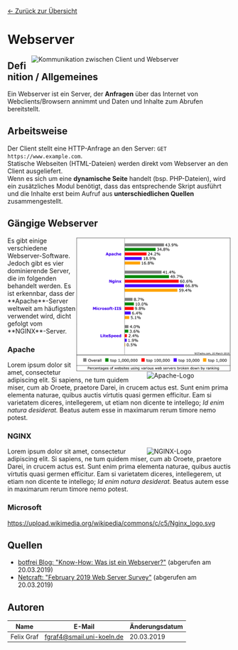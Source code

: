 [&#8592; Zurück zur Übersicht](..)

# Webserver

<img src="https://blog.botfrei.de/wp-content/uploads/2013/01/6_Abbildung-2-3-1.jpg" alt="Kommunikation zwischen Client und Webserver" width="450" align="right">

## Definition / Allgemeines
Ein Webserver ist ein Server, der **Anfragen** über das Internet von Webclients/Browsern annimmt und Daten und Inhalte zum Abrufen bereitstellt.

## Arbeitsweise
Der Client stellt eine HTTP-Anfrage an den Server: `GET https://www.example.com`. <br>
Statische Webseiten (HTML-Dateien) werden direkt vom Webserver an den Client ausgeliefert. <br>
Wenn es sich um eine **dynamische Seite** handelt (bsp. PHP-Dateien), wird ein zusätzliches Modul benötigt, dass das entsprechende Skript ausführt und die Inhalte erst beim Aufruf aus **unterschiedlichen Quellen** zusammengestellt.

## Gängige Webserver
<img src="../images/Marktanteil_Webserver.png" alt="Marktanteil von Webservern" width="350" align="right">
Es gibt einige verschiedene Webserver-Software. Jedoch gibt es vier dominierende Server, die im folgenden behandelt werden.
Es ist erkennbar, dass der **Apache**-Server weltweit am häufigsten verwendet wird, dicht gefolgt vom **NGINX**-Server. 

### Apache
<p> <img align="right" src="https://www.apache.org/foundation/press/kit/asf_logo.svg" alt="Apache-Logo" width="190">
Lorem ipsum dolor sit amet, consectetur adipiscing elit. Si sapiens, ne tum quidem miser, cum ab Oroete, praetore Darei, in crucem actus est. Sunt enim prima elementa naturae, quibus auctis vírtutis quasi germen efficitur. Eam si varietatem diceres, intellegerem, ut etiam non dicente te intellego; <i>Id enim natura desiderat.</i> Beatus autem esse in maximarum rerum timore nemo potest. 
</p>

### NGINX
<p> <img align="right" src="https://upload.wikimedia.org/wikipedia/commons/c/c5/Nginx_logo.svg" alt="NGINX-Logo" width="190">
Lorem ipsum dolor sit amet, consectetur adipiscing elit. Si sapiens, ne tum quidem miser, cum ab Oroete, praetore Darei, in crucem actus est. Sunt enim prima elementa naturae, quibus auctis vírtutis quasi germen efficitur. Eam si varietatem diceres, intellegerem, ut etiam non dicente te intellego; <i>Id enim natura desiderat.</i> Beatus autem esse in maximarum rerum timore nemo potest. 
</p>

### Microsoft


https://upload.wikimedia.org/wikipedia/commons/c/c5/Nginx_logo.svg
### 

## Quellen
- [botfrei Blog: "Know-How: Was ist ein Webserver?"](https://blog.botfrei.de/2013/01/webserver-die-qual-der-wahl/) (abgerufen am 20.03.2019)
- [Netcraft: "February 2019 Web Server Survey"](https://news.netcraft.com/archives/2019/02/28/february-2019-web-server-survey.html) (abgerufen am 20.03.2019)

## Autoren
| Name       | E-Mail                    | Änderungsdatum |
|------------|---------------------------|----------------|
| Felix Graf | fgraf4@smail.uni-koeln.de | 20.03.2019     |
